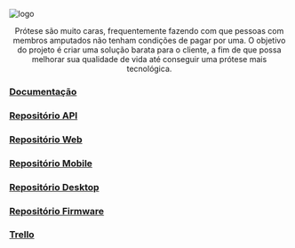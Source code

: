![logo](/README_images/logo.png)

<p align="center"> Prótese são muito caras, frequentemente fazendo com que pessoas com membros amputados não tenham condições de pagar por uma. O objetivo do projeto é criar uma solução barata para o cliente, a fim de que possa melhorar sua qualidade de vida até conseguir uma prótese mais tecnológica. </p>
 

### [Documentação](https://github.com/MatheusTomazella/Handy/blob/master/Documentação/Documentação.pdf)
### [Repositório API](https://github.com/matheustomazella/pinus)  
### [Repositório Web](https://github.com/MatheusTomazella/Handy-Web)
### [Repositório Mobile](https://github.com/matheustomazella/handy-mobile)
### [Repositório Desktop](https://github.com/matheustomazella/handy-desktop)
### [Repositório Firmware](https://github.com/MatheusTomazella/Handy-Firmware)
### [Trello](https://trello.com/b/jp3Bz9N3/tcc)
